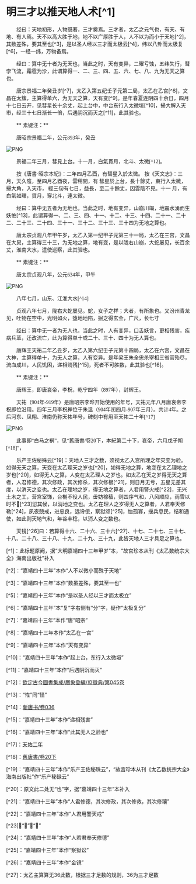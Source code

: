 # 明三才以推天地人术[^1]
　　经曰：天地初形，人物既著，三才奠焉。三才者，太乙之元气也，有天、有地、有人焉。天不以高大胜于地，地不以广厚胜于人，人不以为而小于天地[^2]，其数差殊，要其至也[^3]，是以圣人经以三才而太极云[^4]，纬以八卦而太极复[^6]，一经一纬，万物备焉。

　　经曰：算中无十者为无天也，当此之时，天有变异，二曜亏蚀，五纬失行，彗孛飞流，霜雹为沴，此谓算得一、二、三、四、五、六、七、八、九为无天之算也。

　　唐宗景福二年癸丑岁[^7]，太乙入第五纪壬子元第二局，太乙在乙宫[^8]，文昌在太簇，主算得单六，为无天之算，天有变[^9]。是年春夏连阴四十余日，四月十七日云开，见彗星长十余丈，起上台中，中台东行入太微垣[^10]，掃大解入天市，经三十七日渐长一倍，后遇阴沉而灭之[^11]，此其验也。

　　** <font face="楷体">素键注：</font>**

<font face="楷体">　　唐昭宗景福二年，公元893年，癸丑</font>

![PNG](images/ad893.png)

　　<font face="楷体">景福二年三月，彗見上台。十一月，白氣貫月，北斗、太微[^12]。</font>

　　<font face="楷体">按《唐書·昭宗本紀》：二年四月乙酉，有彗星入於太微。 按《天文志》：三月，天久陰，至四月乙酉夜，雲稍開，有 彗星於上台，長十餘丈，東行入太微，掃大角，入天市， 經三旬有七日，益長，至二十餘丈，因雲陰不見。十一 月，有白氣如環，貫月，穿北斗，連太微。</font>

　　经曰：算中无五者为无地也，当此之时，地有变异，山崩川竭，地震水湧而生妖恠[^13]，此谓算得一、二、三、四、十一、十二、十三、十四、二十一、二十二、二十三、二十四、三十一、三十二、三十三、三十四为无地之算也。

　　唐太宗贞观八年甲午岁，太乙入第一纪甲子元第三十一局，太乙在三宫，文昌在大炅，主算得三十三，为无地之算，地有变，是以陇右山崩，大蛇屡见，长百余丈，淮南大水，遣使巡察，此其验也。

　　** <font face="楷体">素键注：</font>**

　　<font face="楷体">唐太宗贞观八年，公元634年，甲午</font>

![PNG](images/ad634.png)

　　<font face="楷体">八年七月，山东、江淮大水[^14]</font>

　　<font face="楷体">贞观八年七月，陇右大蛇屡见。蛇，女子之祥；大者，有所象也。又汾州青龙见，吐物在空中，光明如火，堕地地陷，掘之得玄金，广尺，长七寸</font>

　　经曰：算中无一者为无人也，当此之时，人有变异，口舌妖言，更相残害，疾病兵革，迁改流亡，此为算得单十或二十、三十、四十为无人算也。

　　唐辉王天祐二年乙丑岁，太乙入第六纪壬子元第十四局，太乙在六宫，文昌在大神，主算得单十，为无人之算，人有变异。是年梁王朱全忠杀宰相三省官殆尽，流血成川，人民饥困，递相贱残[^15]，死者不可胜数，此其验也[^16]。

　　** <font face="楷体">素键注：</font>**

　　<font face="楷体">唐辉王，即唐哀帝，李柷，乾宁四年（897年），封辉王。</font>

　　<font face="楷体">天祐（904年-919年）是唐昭宗李晔开始使用的年号，天祐元年八月唐哀帝李柷即位沿用。四年三月李柷禅位于朱温（904年闰四月-907年三月）。共计4年。之后河东、凤翔、淮南仍称天祐年号，碑刻中有用至天祐二十年[^17]</font>

![PNG](images/ad905.png)

　　<font face="楷体">此事即“白马之祸”，见“舊唐書/卷20下，本紀第二十下，哀帝，六月戊子朔[^18]”，</font>

　　乐产王佐秘殊云[^19]：天地人三才之数，须视太乙入宫所理之年灾变为验。如得无天之算，天变在太乙理天之岁也[^20]，如得无地之算，地变在太乙理地之岁也[^20]，如得无人之算，人变在太乙理人之岁也。如太乙在天之岁得无天之算者，人君修德，其次修政，其次修杀，其次修根[^21]，则日月无亏，五星无差其度，以消天之变也。太乙在理地之岁，得无地之算者，人君用警火戒[^22]，无兴土木之工，营宫室饰，台榭不役人民，毌妨稼穑，则四序气和，八风顺应，雨雪以时不𠎝[^23]愆其候，以消地之变也。太乙在理人之岁得无人之算者，人君奉天修勒[^24]，夙夜兢戒，进忠良，远谗佞，察狱颂[^25]，恤孤寡，揠兵息民，结和通使，如此则天地气和，年谷丰稔，以消人变之数也。

　　天镜[^26]曰：若算得十六、二十六、三十六[^27]、十七、二十七、三十七、十八、二十八、三十八、十九、二十九、三十九，此皆天地人三才具足之算也。

[^1]：此标题原阙，据“大明嘉靖四十三年甲岁”本，“故宫珍本从刊《太乙数统宗大全》海南出版社”补入

[^2]：“嘉靖四十三年”本作“人不以微小而殊于天地”

[^3]：“嘉靖四十三年”本作“数虽差殊，要其至一也”

[^5]：“嘉靖四十三年”本作“是以圣人经以三才而太极立”

[^6]：“嘉靖四十三年”本“复”字右侧有“分”字，疑作“太极复分”

[^7]：“嘉靖四十三年”本作“唐”昭宗”

[^8]：“嘉靖四十三年本作“太乙在一宫”

[^9]：“嘉靖四十三年”本作“天有变异”

[^10]：“嘉靖四十三年”本作“起上台，东行入太微垣”

[^11]：“嘉靖四十三年”本作“后遇阴沉而灭”

[^12]：[欽定古今圖書集成/曆象彙編/庶徵典/第045卷](https://zh.wikisource.org/wiki/%E6%AC%BD%E5%AE%9A%E5%8F%A4%E4%BB%8A%E5%9C%96%E6%9B%B8%E9%9B%86%E6%88%90/%E6%9B%86%E8%B1%A1%E5%BD%99%E7%B7%A8/%E5%BA%B6%E5%BE%B5%E5%85%B8/%E7%AC%AC045%E5%8D%B7)

[^13]：“恠”同“怪”

[^14]：[新唐书/卷036](https://zh.wikisource.org/zh-hans/%E6%96%B0%E5%94%90%E6%9B%B8/%E5%8D%B7036)

[^15]：“嘉靖四十三年”本作“递相残害”

[^16]：“嘉靖四十三年”本作“此其无人之验也”

[^17]：[天佑二年](https://baike.baidu.com/item/%E5%A4%A9%E7%A5%90%E4%BA%8C%E5%B9%B4/13022901)

[^18]：[舊唐書/卷20下](https://zh.wikisource.org/zh/%E8%88%8A%E5%94%90%E6%9B%B8/%E5%8D%B720%E4%B8%8B)

[^19]：“嘉靖四十三年”本作“乐产王佐秘珠云”，“故宫珍本从刊《太乙数统宗大全》海南出版社”作“乐产秘録云”

[^20]：原文此二处无“也”字，据“嘉靖四十三年”本补入

[^21]：“嘉靖四十三年”本作“人君修德，其次修政，其次修救，其次修禳”

[^22]：“嘉靖四十三年”本作“人君用警天戒”

[^23]：“𠎝”同“愆”

[^24]：“嘉靖四十三年”本作“人若君奉天修德”

[^25]：“嘉靖四十三年”本作“察狱讼”

[^26]：“嘉靖四十三年”本作“金镜”

[^27]：太乙主算算无36此数，根据三才足数的规则，36为三才足数
